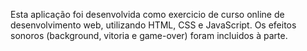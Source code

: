 Esta aplicação foi desenvolvida como exercicio de curso online de desenvolvimento web, utilizando HTML, CSS e JavaScript.
Os efeitos sonoros (background, vitoria e game-over) foram incluidos à parte.